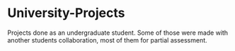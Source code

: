 # University-Projects
Projects done as an undergraduate student.
Some of those were made with another students collaboration, most of them for partial assessment.
